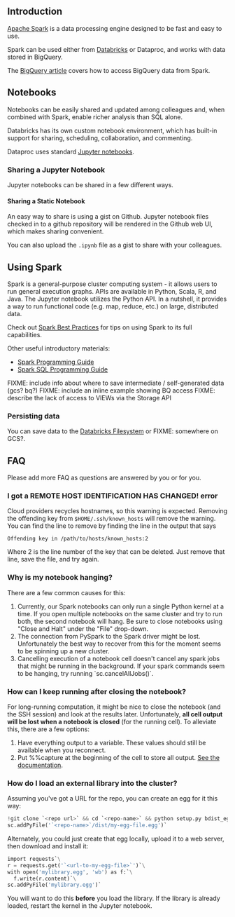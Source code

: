 Introduction
------------

[Apache Spark](https://spark.apache.org/)
is a data processing engine designed to be fast and easy to use.

Spark can be used either from [Databricks][db_example] or Dataproc, and works
with data stored in BigQuery.

The [BigQuery article](../cookbooks/bigquery.md) covers how to access
BigQuery data from Spark.

[db_example]: https://dbc-caf9527b-e073.cloud.databricks.com/#notebook/30598/command/30599

## Notebooks

Notebooks can be easily shared and updated among colleagues
and, when combined with Spark, enable richer analysis than SQL alone.

Databricks has its own custom notebook environment, which has built-in
support for sharing, scheduling, collaboration, and commenting.

Dataproc uses standard [Jupyter notebooks](https://jupyter.org/).

### Sharing a Jupyter Notebook

Jupyter notebooks can be shared in a few different ways.

#### Sharing a Static Notebook

An easy way to share is using a gist on Github. Jupyter notebook files checked
in to a github repository will be rendered in the Github web UI, which makes
sharing convenient.

You can also upload the `.ipynb` file as a gist to share with your colleagues.

Using Spark
-----------

Spark is a general-purpose cluster computing system - it allows users to
run general execution graphs. APIs are available in Python, Scala, R, and
Java. The Jupyter notebook utilizes the Python API. In a nutshell, it
provides a way to run functional code (e.g. map, reduce, etc.) on large,
distributed data.

Check out
[Spark Best Practices](https://robertovitillo.com/2015/06/30/spark-best-practices/)
for tips on using Spark to its full capabilities.

Other useful introductory materials:
* [Spark Programming Guide](https://spark.apache.org/docs/latest/programming-guide.html)
* [Spark SQL Programming Guide](https://spark.apache.org/docs/latest/sql-programming-guide.html)

FIXME: include info about where to save intermediate / self-generated data (gcs? bq?)
FIXME: include an inline example showing BQ access
FIXME: describe the lack of access to VIEWs via the Storage API

### Persisting data

You can save data to the [Databricks Filesystem][dbfs]
or FIXME: somewhere on GCS?.

[dbfs]: https://docs.databricks.com/user-guide/databricks-file-system.html#dbfs



FAQ
---

Please add more FAQ as questions are answered by you or for you.

### I got a REMOTE HOST IDENTIFICATION HAS CHANGED! error

Cloud providers recycles hostnames, so this warning is expected.
Removing the offending key from `$HOME/.ssh/known_hosts` will remove the warning.
You can find the line to remove by finding the line in the output that says

`Offending key in /path/to/hosts/known_hosts:2`

Where 2 is the line number of the key that can be deleted.
Just remove that line, save the file, and try again.

### Why is my notebook hanging?

There are a few common causes for this:

1. Currently, our Spark notebooks can only run a single Python kernel at
   a time. If you open multiple notebooks on the same cluster and try to
   run both, the second notebook will hang. Be sure to close notebooks
   using "Close and Halt" under the "File" drop-down.
2. The connection from PySpark to the Spark driver might be lost.
   Unfortunately the best way to recover from this for the moment seems to
   be spinning up a new cluster.
3. Cancelling execution of a notebook cell doesn't cancel any spark jobs
   that might be running in the background. If your spark commands seem to
   be hanging, try running \`sc.cancelAllJobs()\`.

### How can I keep running after closing the notebook?

For long-running computation, it might be nice to close the notebook
(and the SSH session) and look at the results later.
Unfortunately, **all cell output will be lost when a notebook is closed**
(for the running cell).
To alleviate this, there are a few options:

1. Have everything output to a variable. These values should still be
   available when you reconnect.
2. Put %%capture at the beginning of the cell to store all output.
   [See the documentation](https://ipython.org/ipython-doc/3/interactive/magics.html#cellmagic-capture).

### How do I load an external library into the cluster?

Assuming you've got a URL for the repo, you can create an egg for it
this way:

```python
!git clone `<repo url>` && cd `<repo-name>` && python setup.py bdist_egg`\
sc.addPyFile('`<repo-name>`/dist/my-egg-file.egg')`
```

Alternately, you could just create that egg locally, upload it to a web
server, then download and install it:

```python
import requests`\
r = requests.get('`<url-to-my-egg-file>`')`\
with open('mylibrary.egg', 'wb') as f:`\
  f.write(r.content)`\
sc.addPyFile('mylibrary.egg')`
```

You will want to do this **before** you load the library. If the library
is already loaded, restart the kernel in the Jupyter notebook.
